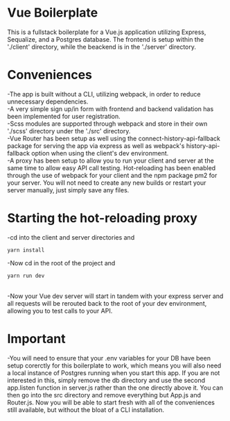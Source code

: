 # Vue Boilerplate
This is a fullstack boilerplate for a Vue.js application utilizing Express, Sequalize, and a Postgres database. The frontend is setup within the './client' directory, while the beackend is in the './server' directory.
<br>

# Conveniences 
-The app is built without a CLI, utilizing webpack, in order to reduce unnecessary dependencies.<br>
-A very simple sign up/in form with frontend and backend validation has been implemented for user registration.<br>
-Scss modules are supported through webpack and store in their own './scss' directory under the './src' directory.<br>
-Vue Router has been setup as well using the connect-history-api-fallback package for serving the app via express as well as webpack's history-api-fallback option when using the client's dev environment.<br>
-A proxy has been setup to allow you to run your client and server at the same time to allow easy API call testing. Hot-reloading has been enabled through the use of webpack for your client and the npm package pm2 for your server. You will not need to create any new builds or restart your server manually, just simply save any files.<br>

# Starting the hot-reloading proxy
-cd into the client and server directories and 

```
yarn install
```

-Now cd in the root of the project and 

```
yarn run dev
```

<br>
-Now your Vue dev server will start in tandem with your express server and all requests will be rerouted back to the root of your dev environment, allowing you to test calls to your API. 
<br>

# Important
-You will need to ensure that your .env variables for your DB have been setup corerctly for this boilerplate to work, which means you will also need a local instance of Postgres running when you start this app. If you are not interested in this, simply remove the db directory and use the second app.listen function in server.js rather than the one directly above it. You can then go into the src directory and remove everything but App.js and Router.js. Now you will be able to start fresh with all of the conveniences still available, but without the bloat of a CLI installation.
